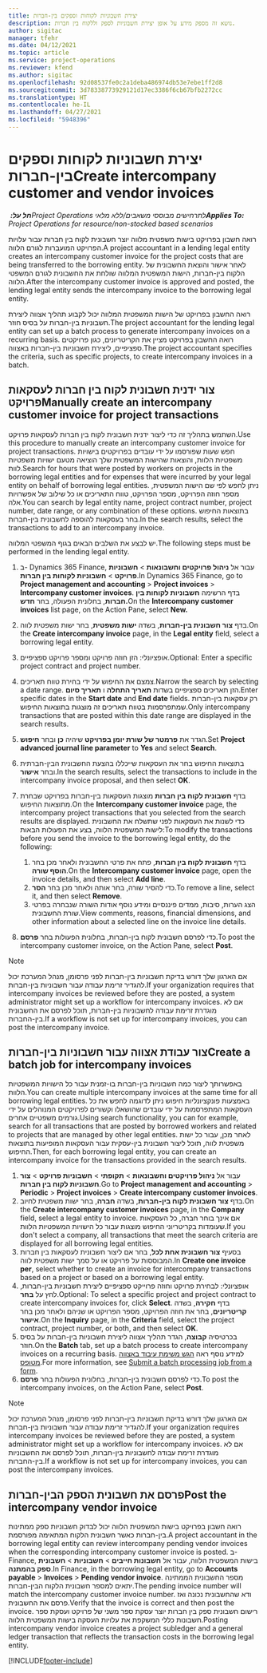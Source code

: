 ```yaml
---
title: יצירת חשבוניות לקוחות וספקים בין-חברות
description: נושא זה מספק מידע על אופן יצירת חשבוניות לספק וללקוח בין חברות.
author: sigitac
manager: tfehr
ms.date: 04/12/2021
ms.topic: article
ms.service: project-operations
ms.reviewer: kfend
ms.author: sigitac
ms.openlocfilehash: 92d08537fe0c2a1deba486974db53e7ebe1ff2d8
ms.sourcegitcommit: 3d78338773929121d17ec3386f6cb67bfb2272cc
ms.translationtype: HT
ms.contentlocale: he-IL
ms.lasthandoff: 04/27/2021
ms.locfileid: "5948396"
---
```

# <a name="create-intercompany-customer-and-vendor-invoices"></a><span data-ttu-id="1e65d-103">יצירת חשבוניות לקוחות וספקים בין-חברות</span><span class="sxs-lookup"><span data-stu-id="1e65d-103">Create intercompany customer and vendor invoices</span></span>

<span data-ttu-id="1e65d-104">_**חל על:** ‏Project Operations לתרחישים מבוססי משאבים/ללא מלאי_</span><span class="sxs-lookup"><span data-stu-id="1e65d-104">_**Applies To:** Project Operations for resource/non-stocked based scenarios_</span></span>

<span data-ttu-id="1e65d-105">רואה חשבון בפרויקט בישות משפטית מלווה יוצר חשבונית לקוח בין חברות עבור עלויות הפרויקט המועברות לגורם הלווה.</span><span class="sxs-lookup"><span data-stu-id="1e65d-105">A project accountant in a lending legal entity creates an intercompany customer invoice for the project costs that are being transferred to the borrowing entity.</span></span> <span data-ttu-id="1e65d-106">לאחר אישור והוצאת החשבונית של הלקוח בין-חברות, הישות המשפטית המלווה שולחת את החשבונית לגורם המשפטי הלווה.</span><span class="sxs-lookup"><span data-stu-id="1e65d-106">After the intercompany customer invoice is approved and posted, the lending legal entity sends the intercompany invoice to the borrowing legal entity.</span></span>

<span data-ttu-id="1e65d-107">רואה החשבון בפרויקט של הישות המשפטית המלווה יכול לקבוע תהליך אצווה ליצירת חשבוניות בין-חברות על בסיס חוזר.</span><span class="sxs-lookup"><span data-stu-id="1e65d-107">The project accountant for the lending legal entity can set up a batch process to generate intercompany invoices on a recurring basis.</span></span> <span data-ttu-id="1e65d-108">רואה החשבון בפרויקט מציין את הקריטריונים, כגון פרויקטים ספציפיים, ליצירת חשבוניות בין-חברות באצווה.</span><span class="sxs-lookup"><span data-stu-id="1e65d-108">The project accountant specifies the criteria, such as specific projects, to create intercompany invoices in a batch.</span></span>

## <a name="manually-create-an-intercompany-customer-invoice-for-project-transactions"></a><span data-ttu-id="1e65d-109">צור ידנית חשבונית לקוח בין חברות לעסקאות פרויקט</span><span class="sxs-lookup"><span data-stu-id="1e65d-109">Manually create an intercompany customer invoice for project transactions</span></span> 

<span data-ttu-id="1e65d-110">השתמש בתהליך זה כדי ליצור ידנית חשבונית לקוח בין חברות לעסקאות פרויקט.</span><span class="sxs-lookup"><span data-stu-id="1e65d-110">Use this procedure to manually create an intercompany customer invoice for project transactions.</span></span> <span data-ttu-id="1e65d-111">חפש שעות שפורסמו על ידי עובדים בפרויקטים בישויות משפטיות הלוות, והוצאות שהישות המשפטית שלך הוציאה מטעם ישויות משפטיות לוות.</span><span class="sxs-lookup"><span data-stu-id="1e65d-111">Search for hours that were posted by workers on projects in the borrowing legal entities and for expenses that were incurred by your legal entity on behalf of borrowing legal entities.</span></span> <span data-ttu-id="1e65d-112">ניתן לחפש לפי שם הישות המשפטית, מספר חוזה הפרויקט, מספר הפרויקט, טווח התאריכים או כל שילוב של אפשרויות אלה.</span><span class="sxs-lookup"><span data-stu-id="1e65d-112">You can search by legal entity name, project contract number, project number, date range, or any combination of these options.</span></span> <span data-ttu-id="1e65d-113">בתוצאות החיפוש בחר בעסקאות להוספה לחשבונית בין-חברות.</span><span class="sxs-lookup"><span data-stu-id="1e65d-113">In the search results, select the transactions to add to an intercompany invoice.</span></span> 

<span data-ttu-id="1e65d-114">יש לבצע את השלבים הבאים בגוף המשפטי המלווה.</span><span class="sxs-lookup"><span data-stu-id="1e65d-114">The following steps must be performed in the lending legal entity.</span></span> 

1. <span data-ttu-id="1e65d-115">ב- Dynamics 365 Finance, עבור אל **ניהול פרויקטים וחשבונאות** > **חשבוניות פרויקט** > **חשבוניות לקוחות בין חברות**.</span><span class="sxs-lookup"><span data-stu-id="1e65d-115">In Dynamics 365 Finance, go to **Project management and accounting** > **Project invoices** > **Intercompany customer invoices**.</span></span> <span data-ttu-id="1e65d-116">בדף הרשימה **חשבוניות לקוחות בין חברות**, בחלונית הפעולה, בחר **חדש.**</span><span class="sxs-lookup"><span data-stu-id="1e65d-116">On the **Intercompany customer invoices**  list page, on the Action Pane, select **New.**</span></span>
2. <span data-ttu-id="1e65d-117">בדף **צור חשבונית בין-חברות**, בשדה **ישות משפטית**, בחר ישות משפטית לווה.</span><span class="sxs-lookup"><span data-stu-id="1e65d-117">On the **Create intercompany invoice** page, in the **Legal entity** field, select a borrowing legal entity.</span></span>
3. <span data-ttu-id="1e65d-118">אופציונלי: הזן חוזה פרויקט ומספר פרויקט ספציפיים.</span><span class="sxs-lookup"><span data-stu-id="1e65d-118">Optional: Enter a specific project contract and project number.</span></span>
4. <span data-ttu-id="1e65d-119">צמצם את החיפוש על ידי בחירת טווח תאריכים.</span><span class="sxs-lookup"><span data-stu-id="1e65d-119">Narrow the search by selecting a date range.</span></span> <span data-ttu-id="1e65d-120">הזן תאריכים ספציפיים בשדות **תאריך התחלה** ו **תאריך סיום**.</span><span class="sxs-lookup"><span data-stu-id="1e65d-120">Enter specific dates in the **Start date** and **End date** fields.</span></span> <span data-ttu-id="1e65d-121">רק עסקאות בין-חברות שמתפרסמות בטווח תאריכים זה מוצגות בתוצאות החיפוש.</span><span class="sxs-lookup"><span data-stu-id="1e65d-121">Only intercompany transactions that are posted within this date range are displayed in the search results.</span></span>
5. <span data-ttu-id="1e65d-122">הגדר את **פרמטר של שורת יומן בפרויקט** שיהיה **כן** ובחר **חיפוש**.</span><span class="sxs-lookup"><span data-stu-id="1e65d-122">Set **Project advanced journal line parameter** to **Yes** and select **Search**.</span></span>
6. <span data-ttu-id="1e65d-123">בתוצאות החיפוש בחר את העסקאות שייכללו בהצעת החשבונית הבין-חברתית ובחר **אישור**.</span><span class="sxs-lookup"><span data-stu-id="1e65d-123">In the search results, select the transactions to include in the intercompany invoice proposal, and then select **OK**.</span></span>
7. <span data-ttu-id="1e65d-124">בדף **חשבונית לקוח בין חברות** מוצגות העסקאות בין-חברות בפרויקט שבחרת מתוצאות החיפוש.</span><span class="sxs-lookup"><span data-stu-id="1e65d-124">On the **Intercompany customer invoice** page, the intercompany project transactions that you selected from the search results are displayed.</span></span> <span data-ttu-id="1e65d-125">כדי לשנות את העסקאות לפני שתשלח את החשבונית לישות המשפטית הלווה, בצע את הפעולות הבאות:</span><span class="sxs-lookup"><span data-stu-id="1e65d-125">To modify the transactions before you send the invoice to the borrowing legal entity, do the following:</span></span>
  
    1. <span data-ttu-id="1e65d-126">בדף **חשבונית לקוח בין חברות**, פתח את פרטי החשבונית ולאחר מכן בחר **הוסף שורה**.</span><span class="sxs-lookup"><span data-stu-id="1e65d-126">On the **Intercompany customer invoice** page, open the invoice details, and then select **Add line**.</span></span>
    2. <span data-ttu-id="1e65d-127">כדי להסיר שורה, בחר אותה ולאחר מכן בחר **הסר**.</span><span class="sxs-lookup"><span data-stu-id="1e65d-127">To remove a line, select it, and then select **Remove**.</span></span>
    3. <span data-ttu-id="1e65d-128">הצג הערות, סיבות, ממדים פיננסיים ומידע נוסף אודות השורה שנבחרה בפרטי שורת החשבונית.</span><span class="sxs-lookup"><span data-stu-id="1e65d-128">View comments, reasons, financial dimensions, and other information about a selected line on the invoice line details.</span></span>
    
8. <span data-ttu-id="1e65d-129">כדי לפרסם חשבונית לקוח בין-חברות, בחלונית הפעולות בחר **פרסם**.</span><span class="sxs-lookup"><span data-stu-id="1e65d-129">To post the intercompany customer invoice, on the Action Pane, select **Post**.</span></span>

> [!NOTE]
> <span data-ttu-id="1e65d-130">אם הארגון שלך דורש בדיקת חשבוניות בין-חברות לפני פרסומן, מנהל המערכת יכול להגדיר זרימת עבודה עבור חשבוניות בין-חברות.</span><span class="sxs-lookup"><span data-stu-id="1e65d-130">If your organization requires that intercompany invoices be reviewed before they are posted, a system administrator might set up a workflow for intercompany invoices.</span></span> <span data-ttu-id="1e65d-131">אם לא מוגדרת זרימת עבודה לחשבוניות בין-חברות, תוכל לפרסם את החשבונית בין-החברות.</span><span class="sxs-lookup"><span data-stu-id="1e65d-131">If a workflow is not set up for intercompany invoices, you can post the intercompany invoice.</span></span>

## <a name="create-a-batch-job-for-intercompany-invoices"></a><span data-ttu-id="1e65d-132">צור עבודת אצווה עבור חשבוניות בין-חברות</span><span class="sxs-lookup"><span data-stu-id="1e65d-132">Create a batch job for intercompany invoices</span></span>

<span data-ttu-id="1e65d-133">באפשרותך ליצור כמה חשבוניות בין-חברות בו-זמנית עבור כל הישויות המשפטיות הלוות.</span><span class="sxs-lookup"><span data-stu-id="1e65d-133">You can create multiple intercompany invoices at the same time for all borrowing legal entities.</span></span> <span data-ttu-id="1e65d-134">באמצעות פונקציונליות חיפוש ניתן לדוגמה לחפש את כל העסקאות המתפרסמות על ידי עובדים שהושאלו וקשורים לפרויקטים המנוהלים על ידי גורמים משפטיים אחרים.</span><span class="sxs-lookup"><span data-stu-id="1e65d-134">Using search functionality, you can for example, search for all transactions that are posted by borrowed workers and related to projects that are managed by other legal entities.</span></span> <span data-ttu-id="1e65d-135">לאחר מכן, עבור כל ישות משפטית לווה, תוכל ליצור חשבונית בין-עסקית עבור העסקאות המופיעות בתוצאות החיפוש.</span><span class="sxs-lookup"><span data-stu-id="1e65d-135">Then, for each borrowing legal entity, you can create an intercompany invoice for the transactions provided in the search results.</span></span>

1. <span data-ttu-id="1e65d-136">עבור אל **ניהול פרויקטים וחשבונאות** > **תקופתי** > **חשבוניות פרויקט** > **צור ‎חשבוניות לקוח בין חברות**.</span><span class="sxs-lookup"><span data-stu-id="1e65d-136">Go to **Project management and accounting** > **Periodic** > **Project invoices** > **Create intercompany customer invoices**.</span></span>
2. <span data-ttu-id="1e65d-137">בדף **צור חשבונית לקוח בין-חברות**, בשדה **חברה**, בחר ישות משפטית לחיוב.</span><span class="sxs-lookup"><span data-stu-id="1e65d-137">On the **Create intercompany customer invoices** page, in the **Company**  field, select a legal entity to invoice.</span></span> <span data-ttu-id="1e65d-138">אם אינך בוחר חברה, כל העסקאות שעומדות בקריטריוני החיפוש מוצגות עבור כל הישויות המשפטיות הלוות.</span><span class="sxs-lookup"><span data-stu-id="1e65d-138">If you don't select a company, all transactions that meet the search criteria are displayed for all borrowing legal entities.</span></span>
3. <span data-ttu-id="1e65d-139">בסעיף **צור חשבונית אחת לכל**, בחר אם ליצור חשבונית לעסקאות בין חברות המבוססות על פרויקט או על סמך ישות משפטית לווה.</span><span class="sxs-lookup"><span data-stu-id="1e65d-139">In **Create one invoice per**, select whether to create an invoice for intercompany transactions based on a project or based on a borrowing legal entity.</span></span>
4. <span data-ttu-id="1e65d-140">אופציונלי: לבחירת פרויקט וחוזה פרוייקט ספציפיים ליצירת חשבוניות בין-חברות, לחץ על **בחר**.</span><span class="sxs-lookup"><span data-stu-id="1e65d-140">Optional: To select a specific project and project contract to create intercompany invoices for, click **Select**.</span></span> <span data-ttu-id="1e65d-141">בדף **חקירה**, בשדה **קריטריונים**, בחר את חוזה הפרויקט, מספר הפרויקט או שניהם ולאחר מכן בחר **אישור**.</span><span class="sxs-lookup"><span data-stu-id="1e65d-141">On the **Inquiry** page, in the **Criteria** field, select the project contract, project number, or both, and then select **OK**.</span></span>
5. <span data-ttu-id="1e65d-142">בכרטיסיה **קבוצה**, הגדר תהליך אצווה ליצירת חשבוניות בין-חברות על בסיס חוזר.</span><span class="sxs-lookup"><span data-stu-id="1e65d-142">On the **Batch** tab, set up a batch process to create intercompany invoices on a recurring basis.</span></span> <span data-ttu-id="1e65d-143">למידע נוסף ראה [הגש משימת עיבוד באצווה מטופס](/dynamicsax-2012/appuser-itpro/submit-a-batch-processing-job-from-a-form).</span><span class="sxs-lookup"><span data-stu-id="1e65d-143">For more information, see [Submit a batch processing job from a form](/dynamicsax-2012/appuser-itpro/submit-a-batch-processing-job-from-a-form).</span></span>
6. <span data-ttu-id="1e65d-144">כדי לפרסם חשבונית בין-חברות, בחלונית הפעולות בחר **פרסם**.</span><span class="sxs-lookup"><span data-stu-id="1e65d-144">To post the intercompany invoices, on the Action Pane, select **Post**.</span></span>

> [!NOTE]
> <span data-ttu-id="1e65d-145">אם הארגון שלך דורש בדיקת חשבוניות בין-חברות לפני פרסומן, מנהל המערכת יכול להגדיר זרימת עבודה עבור חשבוניות בין-חברות.</span><span class="sxs-lookup"><span data-stu-id="1e65d-145">If your organization requires intercompany invoices be reviewed before they are posted, a system administrator might set up a workflow for intercompany invoices.</span></span> <span data-ttu-id="1e65d-146">אם לא מוגדרת זרימת עבודה לחשבוניות בין-חברות, תוכל לפרסם את החשבוניות בין-החברות.</span><span class="sxs-lookup"><span data-stu-id="1e65d-146">If a workflow is not set up for intercompany invoices, you can post the intercompany invoices.</span></span>

## <a name="post-the-intercompany-vendor-invoice"></a><span data-ttu-id="1e65d-147">פרסם את חשבונית הספק הבין-חברות</span><span class="sxs-lookup"><span data-stu-id="1e65d-147">Post the intercompany vendor invoice</span></span>

<span data-ttu-id="1e65d-148">רואה חשבון בפרויקט בישות המשפטית הלווה יכול לבדוק חשבוניות ספק ממתינות בין-חברות כאשר חשבונית הלקוח המתאימה מפורסמת.</span><span class="sxs-lookup"><span data-stu-id="1e65d-148">A project accountant in the borrowing legal entity can review intercompany pending vendor invoices when the corresponding intercompany customer invoice is posted.</span></span> <span data-ttu-id="1e65d-149">ב- Finance, בישות המשפטית הלווה, עבור אל **חשבונות חייבים** > **חשבוניות** > **חשבונית ספק בהמתנה**.</span><span class="sxs-lookup"><span data-stu-id="1e65d-149">In Finance, in the borrowing legal entity, go to **Accounts payable** > **Invoices** > **Pending vendor invoice**.</span></span> <span data-ttu-id="1e65d-150">מספר החשבונית הממתינה יתאים למספר חשבונית הלקוח הבין-חברות.</span><span class="sxs-lookup"><span data-stu-id="1e65d-150">The pending invoice number will match the intercompany customer invoice number.</span></span> <span data-ttu-id="1e65d-151">ודא שהחשבונית נכונה ואז פרסם את החשבונית.</span><span class="sxs-lookup"><span data-stu-id="1e65d-151">Verify that the invoice is correct and then post the invoice.</span></span> <span data-ttu-id="1e65d-152">רישום חשבונית ספק בין חברות יוצר עסקת ספר משני של פרויקט ועסקת ספר חשבונות כללי המשקפת את עלויות העסקה בישות המשפטית הלווה.</span><span class="sxs-lookup"><span data-stu-id="1e65d-152">Posting intercompany vendor invoice creates a project subledger and a general ledger transaction that reflects the transaction costs in the borrowing legal entity.</span></span>


[!INCLUDE[footer-include](../includes/footer-banner.md)]
